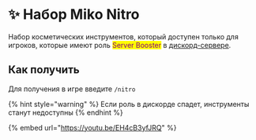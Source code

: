 # ✨ Набор Miko Nitro

Набор косметических инструментов, который доступен только для игроков, которые имеют роль <mark style="color:purple;">Server Booster</mark> в [дискорд-сервере](https://discord.gg/Ms6aY7Wgye).

## Как получить

Для получения в игре введите `/nitro`

{% hint style="warning" %}
Если роль в дискорде спадет, инструменты станут недоступны
{% endhint %}

{% embed url="https://youtu.be/EH4cB3yfJRQ" %}
